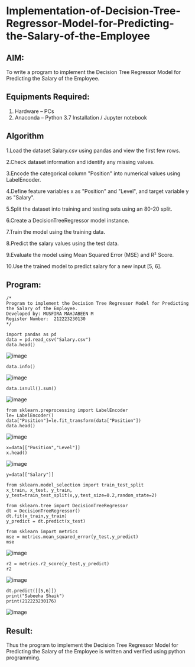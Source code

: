 # Implementation-of-Decision-Tree-Regressor-Model-for-Predicting-the-Salary-of-the-Employee

## AIM:
To write a program to implement the Decision Tree Regressor Model for Predicting the Salary of the Employee.

## Equipments Required:
1. Hardware – PCs
2. Anaconda – Python 3.7 Installation / Jupyter notebook

## Algorithm
1.Load the dataset Salary.csv using pandas and view the first few rows.

2.Check dataset information and identify any missing values.

3.Encode the categorical column "Position" into numerical values using LabelEncoder.

4.Define feature variables x as "Position" and "Level", and target variable y as "Salary".

5.Split the dataset into training and testing sets using an 80-20 split.

6.Create a DecisionTreeRegressor model instance.

7.Train the model using the training data.

8.Predict the salary values using the test data.

9.Evaluate the model using Mean Squared Error (MSE) and R² Score.

10.Use the trained model to predict salary for a new input [5, 6].
## Program:
```
/*
Program to implement the Decision Tree Regressor Model for Predicting the Salary of the Employee.
Developed by: MUSFIRA MAHJABEEN M
Register Number:  212223230130
*/
```

```
import pandas as pd
data = pd.read_csv("Salary.csv")
data.head()
```
![image](https://github.com/user-attachments/assets/18f59be4-72d5-40ef-b741-b9f9387e2a42)

```
data.info()
```
![image](https://github.com/user-attachments/assets/0b72af3c-87b2-4fcc-bdde-ae9752688e5c)
```
data.isnull().sum()
```
![image](https://github.com/user-attachments/assets/5cd8cfd5-b524-423a-9184-06a4a94d7b7f)
```
from sklearn.preprocessing import LabelEncoder
le= LabelEncoder()
data["Position"]=le.fit_transform(data["Position"])
data.head()
```
![image](https://github.com/user-attachments/assets/add83b80-dda5-47b5-8924-a2cce764ef89)
```
x=data[["Position","Level"]]
x.head()
```
![image](https://github.com/user-attachments/assets/94d401fa-c4bd-4db2-8305-779e46056581)
```
y=data[["Salary"]]
```
```
from sklearn.model_selection import train_test_split
x_train, x_test, y_train, y_test=train_test_split(x,y,test_size=0.2,random_state=2)
```
```
from sklearn.tree import DecisionTreeRegressor
dt = DecisionTreeRegressor()
dt.fit(x_train,y_train)
y_predict = dt.predict(x_test)
```
```
from sklearn import metrics
mse = metrics.mean_squared_error(y_test,y_predict)
mse
```
![image](https://github.com/user-attachments/assets/7a8f822a-b392-466a-92c5-f5ef464c4dd9)
```
r2 = metrics.r2_score(y_test,y_predict)
r2
```
![image](https://github.com/user-attachments/assets/ccb6f091-2814-4531-9366-18133a4d8e15)
```
dt.predict([[5,6]])
print("Sabeeha Shaik")
print(212223230176)
```
![image](https://github.com/user-attachments/assets/8b234163-e2bd-4c84-a798-4923a2ea5379)


## Result:
Thus the program to implement the Decision Tree Regressor Model for Predicting the Salary of the Employee is written and verified using python programming.
